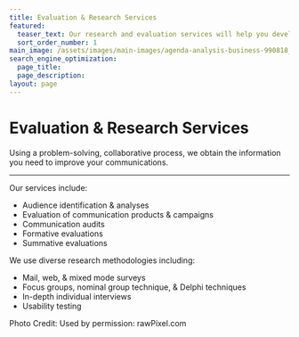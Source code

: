 ```yaml
---
title: Evaluation & Research Services
featured:
  teaser_text: Our research and evaluation services will help you develop a better understanding of your audiences, so you can improve your websites, multimedia, manuals, publications, presentations, and information campaigns.
  sort_order_number: 1 
main_image: /assets/images/main-images/agenda-analysis-business-990818_Eval_Research.jpg
search_engine_optimization:
  page_title:
  page_description:
layout: page
---
```


# Evaluation & Research Services

Using a problem-solving, collaborative process, we obtain the information you need to improve your communications.

---

Our services include:

* Audience identification & analyses
* Evaluation of communication products & campaigns
* Communication audits
* Formative evaluations
* Summative evaluations

We use diverse research methodologies including:

* Mail, web, & mixed mode surveys
* Focus groups, nominal group technique, & Delphi techniques
* In-depth individual interviews
* Usability testing

Photo Credit: Used by permission: rawPixel.com

&nbsp;